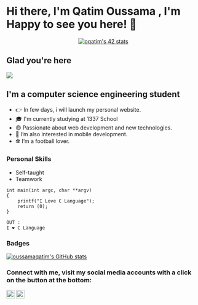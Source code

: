 # Hi there, I'm Qatim Oussama , I'm Happy to see you here! 👋
<div align="center">
 
 [![oqatim's 42 stats](https://badge.mediaplus.ma/greenbinary/oqatim)](https://github.com/oussamaqatim)
</div>

## Glad you're here

![](https://komarev.com/ghpvc/?username=oqatiml&color=blue)

## I'm a computer science engineering student

- 👉 In few days, i will launch my personal website.
- 🎓 I'm currently studying at 1337 School
- 😍 Passionate about web development and new technologies.
- 📱 I’m also interested in mobile development.
- ⚽ I’m a football lover.

### Personal Skills

- Self-taught
- Teamwork


```
int main(int argc, char **argv)
{
    printf("I Love C Language");
    return (0);
}

OUT : 
I ❤️ C Language
```

### Badges

<a href="http://www.github.com/oussamaqatim"><img src="https://github-readme-stats.vercel.app/api?username=oussamaqatim&show_icons=true&hide=&count_private=true&title_color=0891b2&text_color=ffffff&icon_color=0891b2&bg_color=1c1917&hide_border=true&show_icons=true" alt="oussamaqatim's GitHub stats" /></a>



### Connect with me, visit my social media accounts with a click on the button at the bottom:

[<img align="left" alt="oussamaqatim | Twitter" width="22px" src="https://img.icons8.com/fluent/48/000000/twitter.png" />][twitter]
[<img align="left" alt="oussamaqatim | LinkedIn" width="22px" src="https://img.icons8.com/fluent/48/000000/linkedin.png" />][linkedin]

[linkedin]: https://www.linkedin.com/in/oussama-qatim-26b416189
[twitter]: https://twitter.com/SamaOous

